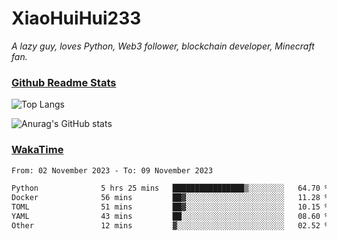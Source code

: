 # XiaoHuiHui233

*A lazy guy, loves Python, Web3 follower, blockchain developer, Minecraft fan.*

### [Github Readme Stats](https://github.com/anuraghazra/github-readme-stats)

![Top Langs](https://github-readme-stats.vercel.app/api/top-langs/?username=XiaoHuiHui233&layout=compact&theme=github_dark)

![Anurag's GitHub stats](https://github-readme-stats.vercel.app/api?username=XiaoHuiHui233&show_icons=true&theme=github_dark)

### [WakaTime](https://wakatime.com)

<!--START_SECTION:waka-->

```txt
From: 02 November 2023 - To: 09 November 2023

Python              5 hrs 25 mins   ████████████████▒░░░░░░░░   64.70 %
Docker              56 mins         ██▓░░░░░░░░░░░░░░░░░░░░░░   11.28 %
TOML                51 mins         ██▓░░░░░░░░░░░░░░░░░░░░░░   10.15 %
YAML                43 mins         ██░░░░░░░░░░░░░░░░░░░░░░░   08.60 %
Other               12 mins         ▓░░░░░░░░░░░░░░░░░░░░░░░░   02.52 %
```

<!--END_SECTION:waka-->

